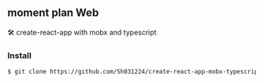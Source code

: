 ## moment plan Web

🛠 create-react-app with mobx and typescript

### Install

```bash
$ git clone https://github.com/Sh031224/create-react-app-mobx-typescript.git
```
